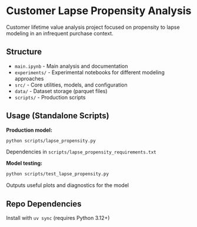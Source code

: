 # Customer Lapse Propensity Analysis

Customer lifetime value analysis project focused on propensity to lapse modeling in an infrequent purchase context.

## Structure

- `main.ipynb` - Main analysis and documentation
- `experiments/` - Experimental notebooks for different modeling approaches  
- `src/` - Core utilities, models, and configuration
- `data/` - Dataset storage (parquet files)
- `scripts/` - Production scripts

## Usage (Standalone Scripts)

**Production model:**
```bash
python scripts/lapse_propensity.py
```

Dependencies in `scripts/lapse_propensity_requirements.txt`

**Model testing:**
```bash
python scripts/test_lapse_propensity.py
```

Outputs useful plots and diagnostics for the model

## Repo Dependencies

Install with `uv sync` (requires Python 3.12+)